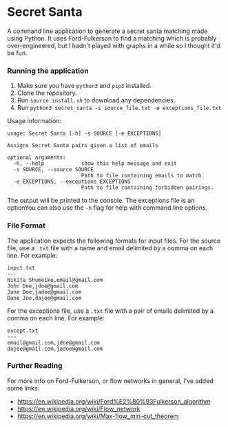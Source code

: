 # Secret Santa

A command line application to generate a secret santa matching made using Python. It uses Ford-Fulkerson to find a matching which is probably over-engineered, but I hadn't played with graphs in a while so I thought it'd be fun.

### Running the application
1. Make sure you have `python3` and `pip3` installed.
2. Clone the repository.
3. Run `source install.sh` to download any dependencies.
4. Run `python3 secret_santa -s source_file.txt -e exceptions_file.txt`

Usage information:
```
usage: Secret Santa [-h] -s SOURCE [-e EXCEPTIONS]

Assigns Secret Santa pairs given a list of emails

optional arguments:
  -h, --help            show this help message and exit
  -s SOURCE, --source SOURCE
                        Path to file containing emails to match.
  -e EXCEPTIONS, --exceptions EXCEPTIONS
                        Path to file containing forbidden pairings.
```

The output will be printed to the console. The exceptions file is an optionYou can also use the `-h` flag for help with command line options.

### File Format

The application expects the following formats for input files. For the source file, use a `.txt` file with a name and email delimited by a comma on each line. For example:
```
input.txt
---
Nikita Shumeiko,email@gmail.com
John Doe,jdoe@gmail.com
Jane Doe,jadoe@gmail.com
Dane Joe,dajoe@gmail.com
```

For the exceptions file, use a `.txt` file with a pair of emails delimited by a comma on each line. For example:
```
except.txt
---
email@gmail.com,jdoe@gmail.com
dajoe@gmail.com,jadoe@gmail.com
```

### Further Reading
For more info on Ford-Fulkerson, or flow networks in general, I've added some links:
- https://en.wikipedia.org/wiki/Ford%E2%80%93Fulkerson_algorithm
- https://en.wikipedia.org/wiki/Flow_network
- https://en.wikipedia.org/wiki/Max-flow_min-cut_theorem

